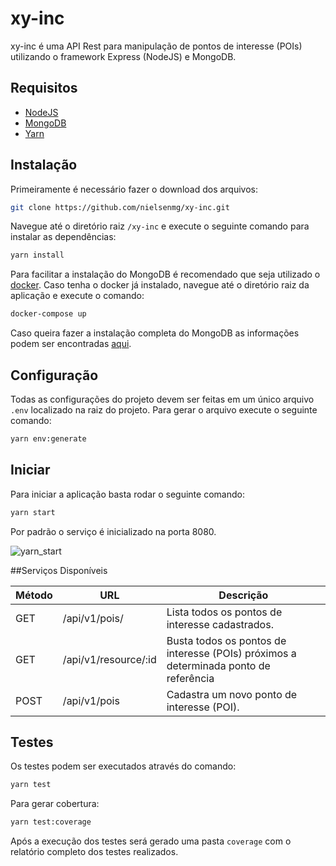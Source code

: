 # xy-inc
xy-inc é uma API Rest para manipulação de pontos de interesse (POIs) utilizando o framework Express (NodeJS) e MongoDB.
## Requisitos

- [NodeJS](https://nodejs.org/en/download/)
- [MongoDB](https://www.mongodb.org/downloads)
- [Yarn](https://yarnpkg.com/lang/en/docs/install/)

## Instalação

Primeiramente é necessário fazer o download dos arquivos:

```bash
git clone https://github.com/nielsenmg/xy-inc.git
```

Navegue até o diretório raiz `/xy-inc` e execute o seguinte comando para instalar as dependências:

```bash
yarn install
```

Para facilitar a instalação do MongoDB é recomendado que seja utilizado o [docker](https://www.docker.com/community-edition). Caso tenha o docker já instalado, navegue até o diretório raiz da aplicação e execute o comando:

```bash
docker-compose up
```

Caso queira fazer a instalação completa do MongoDB as informações podem ser encontradas [aqui](https://docs.mongodb.com/manual/administration/install-community/).

## Configuração
Todas as configurações do projeto devem ser feitas em um único arquivo `.env` localizado na raiz do projeto.
Para gerar o arquivo execute o seguinte comando:

```bash
yarn env:generate
```

## Iniciar
Para iniciar a aplicação basta rodar o seguinte comando:

```bash
yarn start
```

Por padrão o serviço é inicializado na porta 8080.


![yarn_start](http://i.imgur.com/SO4BMyn.jpg)


##Serviços Disponíveis


| Método  | URL                  | Descrição                                                                            |
|---------|----------------------|--------------------------------------------------------------------------------------|
| GET     | /api/v1/pois/        | Lista todos os pontos de interesse cadastrados.                                      |
| GET     | /api/v1/resource/:id | Busta todos os pontos de interesse (POIs) próximos a determinada ponto de referência |
| POST    | /api/v1/pois         | Cadastra um novo ponto de interesse (POI).                                           |

## Testes
Os testes podem ser executados através do comando:

```bash
yarn test
```

Para gerar cobertura:

```bash
yarn test:coverage
```

Após a execução dos testes será gerado uma pasta `coverage` com o relatório completo dos testes realizados.